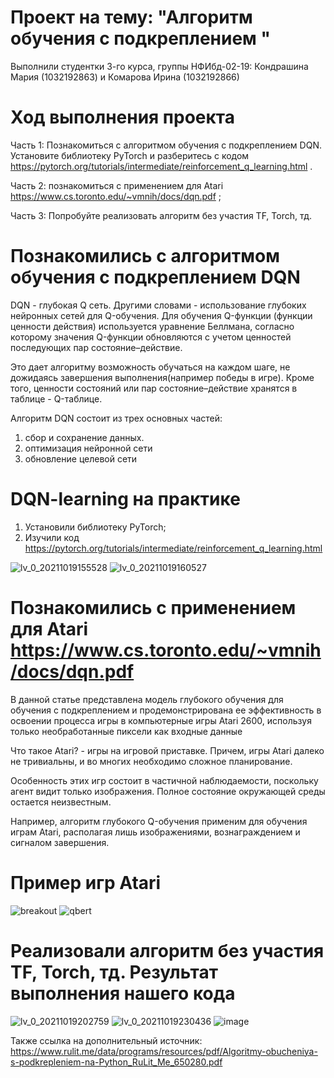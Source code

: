 # Проект на тему: "Алгоритм обучения с подкреплением "
Выполнили студентки 3-го курса, группы НФИбд-02-19: Кондрашина Мария (1032192863) и Комарова Ирина (1032192866)
# Ход выполнения проекта

Часть 1: Познакомиться с алгоритмом обучения с подкреплением DQN. Установите библиотеку PyTorch и разберитесь с кодом https://pytorch.org/tutorials/intermediate/reinforcement_q_learning.html . 

Часть 2: познакомиться с применением для Atari https://www.cs.toronto.edu/~vmnih/docs/dqn.pdf ; 

Часть 3: Попробуйте реализовать алгоритм без участия TF, Torch, тд.

# Познакомились с алгоритмом обучения с подкреплением DQN
DQN - глубокая Q сеть. Другими словами - использование глубоких нейронных сетей для Q-обучения.
Для обучения Q-функции (функции ценности действия) используется уравнение Беллмана, согласно которому значения Q-функции обновляются с учетом ценностей последующих пар состояние–действие. 

Это дает алгоритму возможность обучаться на каждом шаге, не дожидаясь завершения выполнения(например победы в игре). Кроме того, ценности состояний или пар состояние–действие хранятся в таблице - Q-таблице.

Алгоритм DQN состоит из трех основных частей: 
1) сбор и сохранение данных. 
2) оптимизация нейронной сети 
3) обновление целевой сети

# DQN-learning на практике
1. Установили библиотеку PyTorch;
2. Изучили код https://pytorch.org/tutorials/intermediate/reinforcement_q_learning.html

![lv_0_20211019155528](https://user-images.githubusercontent.com/92932414/138299375-85315bff-04c3-4953-bcbe-e26102b7573b.gif)
![lv_0_20211019160527](https://user-images.githubusercontent.com/92932414/138299400-3e4e182a-1895-4a36-9338-66f56eb2e1ea.gif)


# Познакомились с применением для Atari https://www.cs.toronto.edu/~vmnih/docs/dqn.pdf
В данной статье представлена модель глубокого обучения для обучения с подкреплением и продемонстрирована ее эффективность в освоении процесса игры в компьютерные игры Atari 2600, используя только необработанные пиксели как входные данные

Что такое Atari? - игры на игровой приставке. Причем, игры Atari далеко не тривиальны, и во многих необходимо сложное планирование. 

Особенность этих игр состоит в частичной наблюдаемости, поскольку агент видит только изображения. Полное состояние окружающей среды остается неизвестным.

Например, алгоритм глубокого Q-обучения применим для обучения играм Atari, располагая лишь изображениями, вознаграждением и сигналом завершения. 

# Пример игр Atari
![breakout](https://user-images.githubusercontent.com/92932414/138299156-32d8478b-0905-40f8-a904-5c0fda82da1d.gif)
![qbert](https://user-images.githubusercontent.com/92932414/138299246-f7cf4f8d-f390-497e-a99b-b758e55df094.gif)

# Реализовали алгоритм без участия TF, Torch, тд. Результат выполнения нашего кода

![lv_0_20211019202759](https://user-images.githubusercontent.com/92932414/138299992-0dea7658-6047-4f6c-8ab8-5649a89c20dd.gif)
![lv_0_20211019230436](https://user-images.githubusercontent.com/92932414/138299913-b8c1846a-7d86-4de9-b4be-896f0e65f8d4.gif)
![image](https://user-images.githubusercontent.com/92932414/138300709-6d564f23-9620-4b54-8a23-1bc8777b6bfe.png)

Также ссылка на дополнительный источник: https://www.rulit.me/data/programs/resources/pdf/Algoritmy-obucheniya-s-podkrepleniem-na-Python_RuLit_Me_650280.pdf

